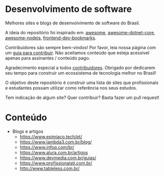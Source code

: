 # Desenvolvimento de software 
Melhores sites e blogs de desenvolvimento de software do Brasil.

A ideia do repositório foi inspirado em: [awesome](https://github.com/sindresorhus/awesome), [awesome-dotnet-core](https://github.com/thangchung/awesome-dotnet-core), [awesome-nodejs](https://github.com/sindresorhus/awesome-nodejs), [frontend-dev-bookmarks](https://github.com/dypsilon/frontend-dev-bookmarks).

Contribuidores são sempre bem-vindos! Por favor, leia nossa página com um [guia para contribuir](https://github.com/DXLabTech/melhores-sites-tech-brasil/blob/master/guia-contribuidores.md). Não aceitamos conteúdo que esteja acessível apenas para assinantes / conteúdo pago.

Agradecimento especial a todos [contribuidores](https://github.com/DXLabTech/melhores-sites-tech-brasil/graphs/contributors). Obrigado por dedicarem seu tempo para construir um ecossistema de tecnologia melhor no Brasil! 

O objetivo deste repositório é construir uma lista de sites que profissionais e estudantes possam utilizar como referência nos seus estudos.

Tem indicação de algum site? Quer contribuir? Basta fazer um pull request!

# Conteúdo

* Blogs e artigos
  * https://www.eximiaco.tech/pt/
  * https://www.lambda3.com.br/blog/
  * https://www.infoq.com/br/
  * https://www.alura.com.br/artigos
  * https://www.devmedia.com.br/guias/
  * https://www.profissionaisti.com.br/
  * http://www.tableless.com.br/
